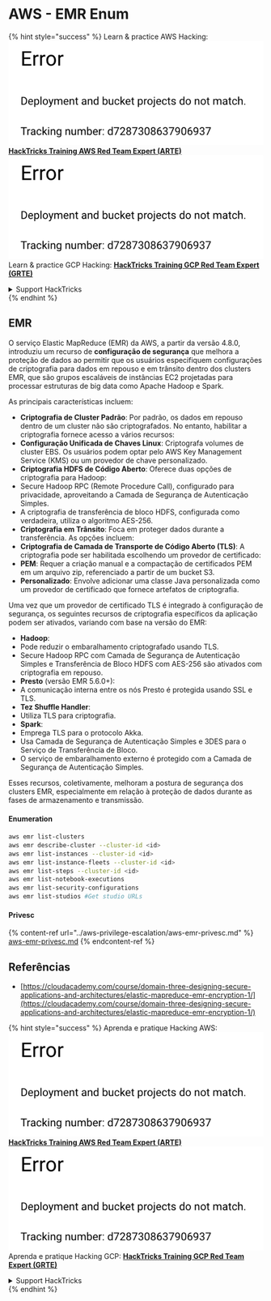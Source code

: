 # AWS - EMR Enum

{% hint style="success" %}
Learn & practice AWS Hacking:<img src="../../../.gitbook/assets/image (1) (1).png" alt="" data-size="line">[**HackTricks Training AWS Red Team Expert (ARTE)**](https://training.hacktricks.xyz/courses/arte)<img src="../../../.gitbook/assets/image (1) (1).png" alt="" data-size="line">\
Learn & practice GCP Hacking: <img src="../../../.gitbook/assets/image (2).png" alt="" data-size="line">[**HackTricks Training GCP Red Team Expert (GRTE)**<img src="../../../.gitbook/assets/image (2).png" alt="" data-size="line">](https://training.hacktricks.xyz/courses/grte)

<details>

<summary>Support HackTricks</summary>

* Check the [**subscription plans**](https://github.com/sponsors/carlospolop)!
* **Join the** 💬 [**Discord group**](https://discord.gg/hRep4RUj7f) or the [**telegram group**](https://t.me/peass) or **follow** us on **Twitter** 🐦 [**@hacktricks\_live**](https://twitter.com/hacktricks\_live)**.**
* **Share hacking tricks by submitting PRs to the** [**HackTricks**](https://github.com/carlospolop/hacktricks) and [**HackTricks Cloud**](https://github.com/carlospolop/hacktricks-cloud) github repos.

</details>
{% endhint %}

## EMR

O serviço Elastic MapReduce (EMR) da AWS, a partir da versão 4.8.0, introduziu um recurso de **configuração de segurança** que melhora a proteção de dados ao permitir que os usuários especifiquem configurações de criptografia para dados em repouso e em trânsito dentro dos clusters EMR, que são grupos escaláveis de instâncias EC2 projetadas para processar estruturas de big data como Apache Hadoop e Spark.

As principais características incluem:

* **Criptografia de Cluster Padrão**: Por padrão, os dados em repouso dentro de um cluster não são criptografados. No entanto, habilitar a criptografia fornece acesso a vários recursos:
* **Configuração Unificada de Chaves Linux**: Criptografa volumes de cluster EBS. Os usuários podem optar pelo AWS Key Management Service (KMS) ou um provedor de chave personalizado.
* **Criptografia HDFS de Código Aberto**: Oferece duas opções de criptografia para Hadoop:
* Secure Hadoop RPC (Remote Procedure Call), configurado para privacidade, aproveitando a Camada de Segurança de Autenticação Simples.
* A criptografia de transferência de bloco HDFS, configurada como verdadeira, utiliza o algoritmo AES-256.
* **Criptografia em Trânsito**: Foca em proteger dados durante a transferência. As opções incluem:
* **Criptografia de Camada de Transporte de Código Aberto (TLS)**: A criptografia pode ser habilitada escolhendo um provedor de certificado:
* **PEM**: Requer a criação manual e a compactação de certificados PEM em um arquivo zip, referenciado a partir de um bucket S3.
* **Personalizado**: Envolve adicionar uma classe Java personalizada como um provedor de certificado que fornece artefatos de criptografia.

Uma vez que um provedor de certificado TLS é integrado à configuração de segurança, os seguintes recursos de criptografia específicos da aplicação podem ser ativados, variando com base na versão do EMR:

* **Hadoop**:
* Pode reduzir o embaralhamento criptografado usando TLS.
* Secure Hadoop RPC com Camada de Segurança de Autenticação Simples e Transferência de Bloco HDFS com AES-256 são ativados com criptografia em repouso.
* **Presto** (versão EMR 5.6.0+):
* A comunicação interna entre os nós Presto é protegida usando SSL e TLS.
* **Tez Shuffle Handler**:
* Utiliza TLS para criptografia.
* **Spark**:
* Emprega TLS para o protocolo Akka.
* Usa Camada de Segurança de Autenticação Simples e 3DES para o Serviço de Transferência de Bloco.
* O serviço de embaralhamento externo é protegido com a Camada de Segurança de Autenticação Simples.

Esses recursos, coletivamente, melhoram a postura de segurança dos clusters EMR, especialmente em relação à proteção de dados durante as fases de armazenamento e transmissão.

#### Enumeration
```bash
aws emr list-clusters
aws emr describe-cluster --cluster-id <id>
aws emr list-instances --cluster-id <id>
aws emr list-instance-fleets --cluster-id <id>
aws emr list-steps --cluster-id <id>
aws emr list-notebook-executions
aws emr list-security-configurations
aws emr list-studios #Get studio URLs
```
#### Privesc

{% content-ref url="../aws-privilege-escalation/aws-emr-privesc.md" %}
[aws-emr-privesc.md](../aws-privilege-escalation/aws-emr-privesc.md)
{% endcontent-ref %}

## Referências

* [https://cloudacademy.com/course/domain-three-designing-secure-applications-and-architectures/elastic-mapreduce-emr-encryption-1/](https://cloudacademy.com/course/domain-three-designing-secure-applications-and-architectures/elastic-mapreduce-emr-encryption-1/)

{% hint style="success" %}
Aprenda e pratique Hacking AWS:<img src="../../../.gitbook/assets/image (1) (1).png" alt="" data-size="line">[**HackTricks Training AWS Red Team Expert (ARTE)**](https://training.hacktricks.xyz/courses/arte)<img src="../../../.gitbook/assets/image (1) (1).png" alt="" data-size="line">\
Aprenda e pratique Hacking GCP: <img src="../../../.gitbook/assets/image (2).png" alt="" data-size="line">[**HackTricks Training GCP Red Team Expert (GRTE)**<img src="../../../.gitbook/assets/image (2).png" alt="" data-size="line">](https://training.hacktricks.xyz/courses/grte)

<details>

<summary>Support HackTricks</summary>

* Confira os [**planos de assinatura**](https://github.com/sponsors/carlospolop)!
* **Junte-se ao** 💬 [**grupo do Discord**](https://discord.gg/hRep4RUj7f) ou ao [**grupo do telegram**](https://t.me/peass) ou **siga**-nos no **Twitter** 🐦 [**@hacktricks\_live**](https://twitter.com/hacktricks\_live)**.**
* **Compartilhe truques de hacking enviando PRs para os repositórios do** [**HackTricks**](https://github.com/carlospolop/hacktricks) e [**HackTricks Cloud**](https://github.com/carlospolop/hacktricks-cloud).

</details>
{% endhint %}
